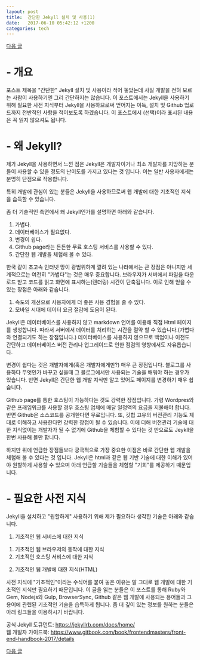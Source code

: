 ```yaml
---
layout: post
title:  간단한 Jekyll 설치 및 사용(1)
date:   2017-06-10 05:42:12 +1200
categories: tech
---
```


<a href="{{ site.github.url }}/tech/2017/06/10/JekyllInstallation2.html" class="page-change">다음 글</a>

<h1>- 개요</h1>
포스트 제목을 "간단한" Jekyll 설치 및 사용이라 적어 놓았는데 사실 개발을 전혀 모르는 사람이 사용하기엔 그리 간단하지는 않습니다. 이 포스트에서는 Jekyll을 사용하기 위해 필요한 사전 지식부터 Jekyll을 사용하므로써 얻어지는 이득, 설치 및 Github 업로드까지 전반적인 사항을 적어보도록 하겠습니다. 이 포스트에서 (선택)이라 표시된 내용은 꼭 읽지 않으셔도 됩니다.

<h1>- 왜 Jekyll?</h1>
제가 Jekyll을 사용하면서 느낀 점은 Jekyll은 개발자이거나 최소 개발자를 지망하는 분들이 사용할 수 있을 정도의 난이도를 가지고 있다는 것 입니다. 이는 일반 사용자에게는 분명히 단점으로 작용합니다.

특히 개발에 관심이 있는 분들은 Jekyll을 사용하므로써 웹 개발에 대한 기초적인 지식을 습득할 수 있습니다.

좀 더 기술적인 측면에서 왜 Jekyll인가를 설명하면 아래와 같습니다.
 1. 가볍다.
 2. 데이터베이스가 필요없다.
 3. 변경이 쉽다.
 4. Github page라는 든든한 무료 호스팅 서비스를 사용할 수 있다.
 5. 간단한 웹 개발을 체험해 볼 수 있다.

한국 같이 초고속 인터넷 망이 광범위하게 깔려 있는 나라에서는 큰 장점은 아니지만 세계적으로는 여전히 "가볍다"는 것은 매우 중요합니다. 브라우저가 서버에서 파일을 다운로드 받고 코드를 읽고 화면에 표시하는(렌더링) 시간이 단축됩니다. 이로 인해 얻을 수 있는 장점은 아래와 같습니다.

1. 속도의 개선으로 사용자에게 더 좋은 사용 경험을 줄 수 있다.
2. 모바일 시대에 데이터 요금 절감에 도움이 된다.

Jekyll은 데이터베이스를 사용하지 않고 markdown 언어를 이용해 직접 Html 페이지를 생성합니다. 따라서 서버에서 데이터를 처리하는 시간을 절약 할 수 있습니다.(가볍다와 연결되기도 하는 장점입니다.) 데이터베이스를 사용하지 않으므로 백업이나 이전도 간단하고 데이터베이스 버전 관리나 업그레이드로 인한 점검의 영향에서도 자유롭습니다.

변경이 쉽다는 것은 개발자에게(혹은 개발자에게만?) 매우 큰 장점입니다. 블로그를 사용하다 무엇인가 바꾸고 싶을때 그 블로그에서만 사용되는 기술을 배워야 하는 경우가 있습니다. 반면 Jekyll은 간단한 웹 개발 지식만 알고 있어도 페이지를 변경하기 매우 쉽습니다.

Github page를 통한 호스팅이 가능하다는 것도 강력한 장점입니다. 가령 Wordpres와 같은 프래임워크를 사용할 경우 호스팅 업체에 매달 일정액의 요금을 지불해야 합니다. 반면 Github은 소스코드를 공개한다면 무료입니다. 또, 깃헙 고유의 버전관리 기능도 제대로 이해하고 사용한다면 강력한 장점이 될 수 있습니다. 이에 더해 버전관리 기술에 대한 지식없이는 개발자가 될 수 없기에 Github을 체험할 수 있다는 것 만으로도 Jeykll을 한번 사용해 볼만 합니다.

하지만 위에 언급한 장점들보다 궁극적으로 가장 중요한 이점은 바로 간단한 웹 개발을 체험해 볼 수 있다는 것 입니다. Jekyll은 html과 같은 웹 기반 기술에 대한 이해가 있어야 원할하게 사용할 수 있으며 아래 언급할 기술들을 체험할 "기회"를 제공하기 때문입니다.

<h1>- 필요한 사전 지식</h1>
Jekyll을 설치하고 "원할하게" 사용하기 위해 제가 필요하다 생각한 기술은 아래와 같습니다.

1. 기초적인 웹 서비스에 대한 지식<br>
 1) 기초적인 웹 브라우저의 동작에 대한 지식<br>
 2) 기초적인 호스팅 서비스에 대한 지식
2. 기초적인 웹 개발에 대한 지식(HTML)

사전 지식에 "기초적인"이라는 수식어를 붙여 놓은 이유는 말 그대로 웹 개발에 대한 기초적인 지식만 필요하기 때문입니다. 이 글을 읽는 분들은 이 포스트를 통해 Ruby와 Gem, Nodejs와 Gulp, BrowserSync, Github 같은 웹 개발에 사용되는 용어들과 그 용어에 관련된 기초적인 기술을 습득하게 됩니다. 좀 더 깊이 있는 정보를 원하는 분들은 아래 링크들을 이용하시기 바랍니다.

공식 Jekyll 도큐먼트: <a href="https://jekyllrb.com/docs/home/">https://jekyllrb.com/docs/home/</a><br>
웹 개발자 가이드북: <a href="https://www.gitbook.com/book/frontendmasters/front-end-handbook-2017/details">https://www.gitbook.com/book/frontendmasters/front-end-handbook-2017/details</a>

<a href="{{ site.github.url }}/tech/2017/06/10/JekyllInstallation2.html" class="page-change">다음 글</a>